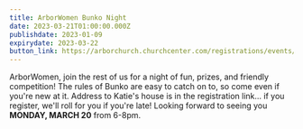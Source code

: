 ```yaml
---
title: ArborWomen Bunko Night
date: 2023-03-21T01:00:00.000Z
publishdate: 2023-01-09
expirydate: 2023-03-22
button_link: https://arborchurch.churchcenter.com/registrations/events/1688827
---
```

ArborWomen, join the rest of us for a night of fun, prizes, and friendly competition! The rules of Bunko are easy to
catch on to, so come even if you're new at it. Address to Katie's house is in the registration link... if you register, we'll roll for you if you're late! Looking forward to seeing you **MONDAY, MARCH 20** from 6-8pm.